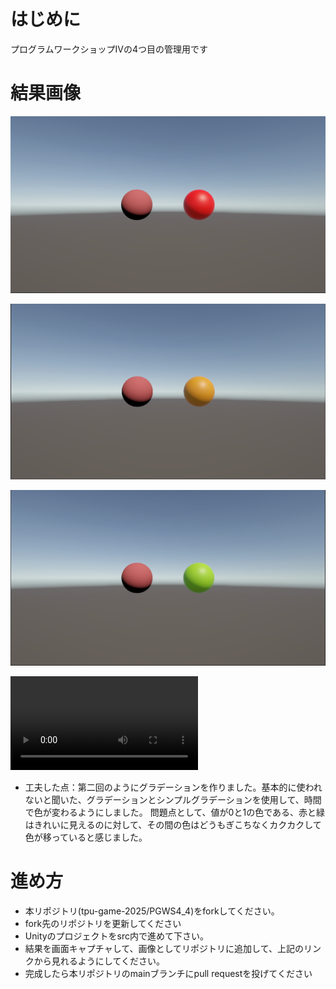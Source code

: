 # はじめに
プログラムワークショップⅣの4つ目の管理用です

# 結果画像

![第4回の結果](red.png)

![第4回の結果](Yellow.png)

![第4回の結果](green.png)

![第4回の結果](WS4-4.mp4)
- 工夫した点：第二回のようにグラデーションを作りました。基本的に使われないと聞いた、グラデーションとシンプルグラデーションを使用して、時間で色が変わるようにしました。
問題点として、値が0と1の色である、赤と緑はきれいに見えるのに対して、その間の色はどうもぎこちなくカクカクして色が移っていると感じました。

# 進め方

- 本リポジトリ(tpu-game-2025/PGWS4_4)をforkしてください。
- fork先のリポジトリを更新してください
- Unityのプロジェクトをsrc内で進めて下さい。
- 結果を画面キャプチャして、画像としてリポジトリに追加して、上記のリンクから見れるようにしてください。
- 完成したら本リポジトリのmainブランチにpull requestを投げてください

